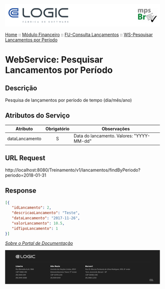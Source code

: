 ![Cabecalho](../../../ReadMe-Anexos/Cabecalho.png)


[Home](../../../ReadMe.md) :: [Módulo Financeiro](../../Modulo-Financeiro.md) :: [FU-Consulta Lançamentos](../FU-Consulta-Lancamentos.md) :: [WS-Pesquisar Lancamentos por Período](WS-Pesquisar-Lancamentos-Por-Periodo.md)


# WebService: Pesquisar Lancamentos por Período

## Descrição

Pesquisa de lançamentos por período de tempo (dia/mês/ano)

## Atributos do Serviço

| Atributo                          | Obrigatório | Observações                                      |
|-----------------------------------|:-----------:|--------------------------------------------------|
| dataLancamento                    |     S       | Data do lancamento. Valores: "YYYY-MM-dd"        |

## URL Request

http://localhost:8080/Treinamento/v1/lancamentos/findByPeriodo?periodo=2018-01-31


## Response

~~~json
[{
   "idLancamento": 2,
   "descricaoLancamento": "Teste",
   "dataLancamento": "2017-11-26",
   "valorLancamento": 10.5,
   "idTipoLancamento": 1
}]
~~~

_[Sobre o Portal de Documentação](../../../About/About.md)_

![Rodape](../../../ReadMe-Anexos/Rodape.png)
